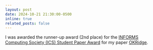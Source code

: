 ```yaml
---
layout: post
date: 2024-10-21 21:30:00-0500
inline: true
related_posts: false
---
```


I was awarded the runner-up award (2nd place) for the [INFORMS Computing Society (ICS) Student Paper Award](https://connect.informs.org/computing/awards/ics-student-paper-award) for my paper [OKRidge](https://arxiv.org/pdf/2304.06686).
